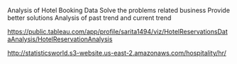 Analysis of Hotel Booking Data
Solve the problems related business
Provide better solutions
Analysis of past trend and current trend

https://public.tableau.com/app/profile/sarita1494/viz/HotelReservationsDataAnalysis/HotelReservationAnalysis


http://statisticsworld.s3-website.us-east-2.amazonaws.com/hospitality/hr/
